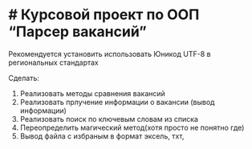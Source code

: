# # Курсовой проект по ООП “Парсер вакансий”



Рекомендуется установить использовать Юникод UTF-8 в региональных стандартах


Сделать:
1. Реализовать методы сравнения вакансий
2. Реализовать прлучение информации о вакансии (вывод информации)
3. Реализовать поиск по ключевым словам из списка
4. Переопределить магический метод(хотя просто не понятно где)
5. Вывод файла с избраным в формат эксель, тхт, 
